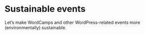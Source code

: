 # Sustainable events

Let’s make WordCamps and other WordPress-related events more (environmentally) sustainable.
